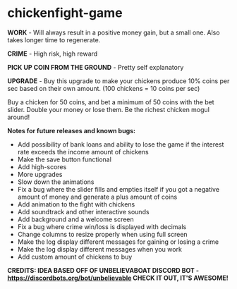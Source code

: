 # chickenfight-game

**WORK** - Will always result in a positive money gain, but a small one. Also takes longer time to regenerate. 

**CRIME** - High risk, high reward

**PICK UP COIN FROM THE GROUND** - Pretty self explanatory

**UPGRADE** - Buy this upgrade to make your chickens produce 10% coins per sec based on their own amount. (100 chickens = 10 coins per sec)

Buy a chicken for 50 coins, and bet a minimum of 50 coins with the bet slider. Double your money or lose them. Be the richest chicken mogul around!

**Notes for future releases and known bugs:**

 - Add possibility of bank loans and ability to lose the game if the interest rate exceeds the income amount of chickens
- Make the save button functional
- Add high-scores
- More upgrades
- Slow down the animations
- Fix a bug where the slider fills and empties itself if you got a negative amount of money and generate a plus amount of coins
- Add animation to the fight with chickens
- Add soundtrack and other interactive sounds
- Add background and a welcome screen
- Fix a bug where crime win/loss is displayed with decimals
- Change columns to resize properly when using full screen
- Make the log display different messages for gaining or losing a crime
- Make the log display different messages when you work
- Add custom amount of chickens to buy

**CREDITS: IDEA BASED OFF OF UNBELIEVABOAT DISCORD BOT - https://discordbots.org/bot/unbelievable CHECK IT OUT, IT'S AWESOME!**
